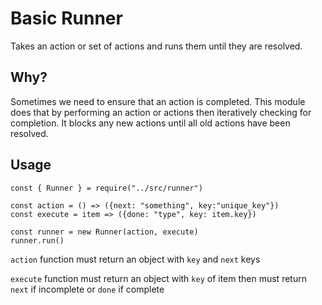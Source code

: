 # Basic Runner
Takes an action or set of actions and runs them until they are resolved.

## Why?
Sometimes we need to ensure that an action is completed. This module does that by performing an action or actions then iteratively checking for completion. It blocks any new actions until all old actions have been resolved.

## Usage
```
const { Runner } = require("../src/runner")

const action = () => ({next: "something", key:"unique_key"})
const execute = item => ({done: "type", key: item.key})

const runner = new Runner(action, execute)
runner.run()

```

`action` function must return an object with `key` and `next` keys

`execute` function must return an object with `key` of item then must return `next` if incomplete or `done` if complete